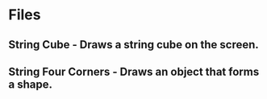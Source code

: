 # Files

## String Cube -  Draws a string cube on the screen.

## String Four Corners -  Draws an object that forms a shape.
  
